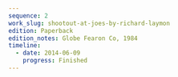```yaml
---
sequence: 2
work_slug: shootout-at-joes-by-richard-laymon
edition: Paperback
edition_notes: Globe Fearon Co, 1984
timeline:
  - date: 2014-06-09
    progress: Finished
---
```

